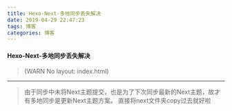 ```yaml
---
title: Hexo-Next-多地同步丢失解决
date: 2019-04-29 22:47:23
tags: 博客
categories: 博客
---
```

#### Hexo-Next-多地同步丢失解决
> (WARN No layout: index.html)
---


<!-- more -->
> 由于同步中未将Next主题提交，也是为了下次同步最新的Next主题，故才有多地同步是更新Next主题方案。
> 直接将next文件夹copy过去就好啦